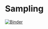 # Sampling


[![Binder](https://mybinder.org/badge_logo.svg)](https://hub.gke2.mybinder.org/user/nevermind78-sampling-9aehhrz2/notebooks/Sampling%20with%20pandas.ipynb)

